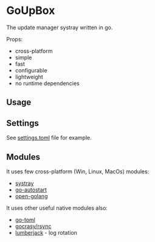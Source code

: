 # GoUpBox

The update manager systray written in go.

Props:

* cross-platform
* simple
* fast
* configurable
* lightweight
* no runtime dependencies

## Usage

## Settings

See [settings.toml](./settings.toml) file for example.

## Modules

It uses few cross-platform (Win, Linux, MacOs) modules:

* [systray](https://github.com/getlantern/systray)
* [go-autostart](https://github.com/emersion/go-autostart)
* [open-golang](https://github.com/skratchdot/open-golang)

It uses other useful native modules also:

* [go-toml](https://github.com/pelletier/go-toml)
* [gocrasy/rsync](https://github.com/gokrazy/rsync)
* [lumberjack](https://gopkg.in/natefinch/lumberjack.v2) - log rotation